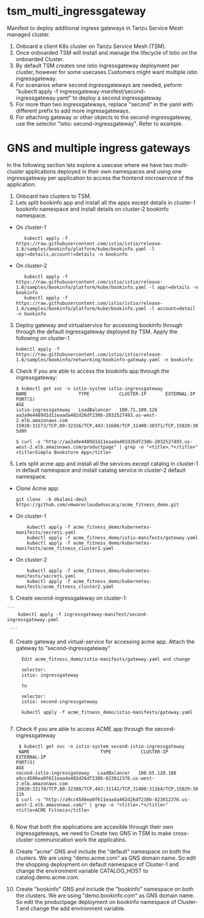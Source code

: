 # tsm_multi_ingressgateway
Manifest to deploy additional ingress gateways in Tanzu Service Mesh managed cluster. 

1) Onboard a client K8s cluster on Tanzu Service Mesh (TSM). 
2) Once onboarded TSM will install and manage the lifecycle of Istio on the onboarded Cluster. 
3) By default TSM creates one istio ingressgateway deployment per cluster, however for some usecases Customers might want multiple istio ingressgateway. 
4) For scenarios where second ingressgateways are needed, peform "kubectl apply -f ingressgateway-manifest/second-ingressgateway.yaml" to deploy a second ingressgateway. 
5) For more than two ingressgateways, replace "second" in the yaml with different prefix to add more ingressgateways. 
6) For attaching gateway or other objects to the second-ingressgateway, use the selector "istio: second-ingressgateway". Refer to example.

# GNS and multiple ingress gateways

In the following section lets explore a usecase where we have two multi-cluster applications deployed in their own namespaces and using one ingressgateway per application to access the frontend microservice of the application. 

1) Onboard two clusters to TSM. 
2) Lets split bookinfo app and install all the apps except details in cluster-1 bookinfo namespace and install details on cluster-2 bookinfo namespace. 

  - On cluster-1 
     ```kubectl label ns bookinfo istio-injection=enabled
        kubectl apply -f https://raw.githubusercontent.com/istio/istio/release-1.6/samples/bookinfo/platform/kube/bookinfo.yaml -l app!=details,account!=details -n bookinfo
     ```
  
  - On cluster-2 
     ```kubectl label ns bookinfo istio-injection=enabled
        kubectl apply -f https://raw.githubusercontent.com/istio/istio/release-1.6/samples/bookinfo/platform/kube/bookinfo.yaml -l app!=details -n bookinfo
        kubectl apply -f https://raw.githubusercontent.com/istio/istio/release-1.6/samples/bookinfo/platform/kube/bookinfo.yaml -l account=detail -n bookinfo
      ```
3) Deploy gateway and virtualservice for accessing bookinfo through through the default ingressgateway deployed by TSM. Apply the following on cluster-1

    ``` 
    kubectl apply -f https://raw.githubusercontent.com/istio/istio/release-1.6/samples/bookinfo/networking/bookinfo-gateway.yaml -n bookinfo
    
    ```
4) Check if you are able to access the bookinfo app through the ingressgateway:

    ``` 
    $ kubectl get svc -n istio-system istio-ingressgateway
    NAME                   TYPE           CLUSTER-IP       EXTERNAL-IP                                                               PORT(S)                                                                                                                      AGE
    istio-ingressgateway   LoadBalancer   100.71.100.126   aa3a9e4489d1d11eaada402d26df238b-2032527493.us-west-2.elb.amazonaws.com   15020:31573/TCP,80:32316/TCP,443:31686/TCP,31400:30371/TCP,15029:30374/TCP,15030:30828/TCP,15031:30262/TCP,15032:32554/TCP   5d9h
    
    $ curl -s "http://aa3a9e4489d1d11eaada402d26df238b-2032527493.us-west-2.elb.amazonaws.com/productpage" | grep -o "<title>.*</title>"
    <title>Simple Bookstore App</title>
    
    ```

    


4) Lets split acme app and install all the services except catalog in cluster-1 in default namespace and install catalog service in cluster-2 default namespace.

  - Clone Acme app:
     ``` 
     git clone  -b dkalani-dev3    https://github.com/vmwarecloudadvocacy/acme_fitness_demo.git
     
    ```

  - On cluster-1
     ``` kubectl label ns default istio-injection=enabled
         kubectl apply -f acme_fitness_demo/kubernetes-manifests/secrets.yaml
         kubectl apply -f acme_fitness_demo/istio-manifests/gateway.yaml
         kubectl apply -f acme_fitness_demo/kubernetes-manifests/acme_fitness_cluster1.yaml
    ```
  - On cluster-2
    ``` kubectl label ns default istio-injection=enabled
        kubectl apply -f acme_fitness_demo/kubernetes-manifests/secrets.yaml
        kubectl apply -f acme_fitness_demo/kubernetes-manifests/acme_fitness_cluster2.yaml
     ```
  
  5) Create second-ingressgateway on cluster-1:
      
    ``` 
        kubectl apply -f ingressgateway-manifest/second-ingressgateway.yaml
         
     ```
  6) Create gateway and virtual-service for accessing acme app. Attach the gateway to "second-ingressgateway"
  
      ``` 
        Edit acme_fitness_demo/istio-manifests/gateway.yaml and change 
        
        selector:
        istio: ingressgateway 
        
        to
        
        selector:
        istio: second-ingressgateway 
        
        kubectl apply -f acme_fitness_demo/istio-manifests/gateway.yaml
           
     ```
     
   7) Check if you are able to access ACME app through the second-ingressgateway
   
         ``` 
          $ kubectl get svc -n istio-system second-istio-ingressgateway
          NAME                          TYPE           CLUSTER-IP       EXTERNAL-IP                                                              PORT(S)                                                                                                                      AGE
         second-istio-ingressgateway   LoadBalancer   100.65.128.188   a9cc4586ea0f611eaada402d26df238b-823012376.us-west-2.elb.amazonaws.com   15020:32170/TCP,80:32388/TCP,443:31142/TCP,31400:31164/TCP,15029:30173/TCP,15030:31063/TCP,15031:32682/TCP,15032:30968/TCP   11h
         $ curl -s "http://a9cc4586ea0f611eaada402d26df238b-823012376.us-west-2.elb.amazonaws.com/" | grep -o "<title>.*</title>"
         <title>ACME Fitness</title>
           
       ```
       
   8) Now that both the applications are accesible through their own ingressgateways, we need to Create two GNS in TSM to make cross-cluster communication work the applicatins. 
   
   9) Create "acme" GNS and include the "default" namespace on both the clusters. We are using "demo.acme.com" as GNS domain name. So edit the shopping deployment on default namespace of Cluster-1 and change the environment variable CATALOG_HOST to catalog.demo.acme.com.
   
   10) Create "bookinfo" GNS and include the "bookinfo" namespace on both the clusters. We are using "demo.bookinfo.com" as GNS domain name. So edit the productpage deployment on bookinfo namespace of Cluster-1 and change the add environment variable.
   
   
   

  
  
  
  
  
      
  
  
  
  
  
  
  




